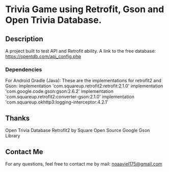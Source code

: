 # Trivia Game using Retrofit, Gson and Open Trivia Database.

## Description

A project built to test API and Retrofit ability.
A link to the free database: https://opentdb.com/api_config.php

### Dependencies

For Android Gradle (Java):
These are the implementations for retrofit2 and Gson:
  implementation 'com.squareup.retrofit2:retrofit:2.1.0'
  implementation 'com.google.code.gson:gson:2.6.2'
  implementation 'com.squareup.retrofit2:converter-gson:2.1.0'
  implementation 'com.squareup.okhttp3:logging-interceptor:4.2.1'

## Thanks

Open Trivia Database
Retrofit2 by Square Open Source
Google Gson Library

## Contact Me

For any questions, feel free to contact me by mail: noaaviel175@gmail.com

